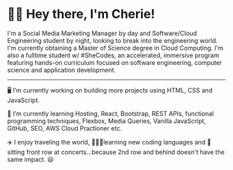<h1>👋🏾 Hey there, I'm Cherie!</h1>

<body> 

I'm a Social Media Marketing Manager by day and Software/Cloud Engineering student by night, looking to break into the engineering world. I'm currently obtaining a Master of Science degree in Cloud Computing. I'm also a fulltime student w/ #SheCodes, an accelerated, immersive program featuring hands-on curriculum focused on software engineering, computer science and application development.

<hr>
<p>
🖥 I’m currently working on building more projects using HTML, CSS and JavaScript.
</p>

<p>
📓 I’m currently learning Hosting, React, Bootstrap, REST APIs, functional programming techniques, Flexbox, Media Queries, Vanilla JavaScript, GitHub, SEO, AWS Cloud Practioner etc.
</p>

<p>
✈️ I enjoy traveling the world, 👩🏽‍💻learning new coding languages and 🎫sitting front row at concerts...because 2nd row and behind doesn't have the same impact. 😃
</p>
</body>

